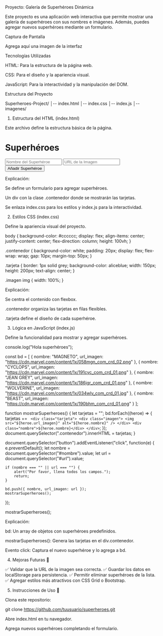 Proyecto: Galería de Superhéroes Dinámica

Este proyecto es una aplicación web interactiva que permite mostrar una galería de superhéroes con sus nombres e imágenes. Además, puedes agregar nuevos superhéroes mediante un formulario.

Captura de Pantalla

Agrega aquí una imagen de la interfaz

Tecnologías Utilizadas

HTML: Para la estructura de la página web.

CSS: Para el diseño y la apariencia visual.

JavaScript: Para la interactividad y la manipulación del DOM.

Estructura del Proyecto

Superheroes-Project/
│-- index.html
│-- index.css
│-- index.js
│-- imagenes/

1. Estructura del HTML (index.html)

Este archivo define la estructura básica de la página.

<!DOCTYPE html>
<html lang="es">
<head>
    <meta charset="UTF-8">
    <meta name="viewport" content="width=device-width, initial-scale=1.0">
    <title>Galería de Superhéroes</title>
    <link rel="stylesheet" href="index.css">
</head>
<body>
    <h1>Superhéroes</h1>
    <div class="formulario">
        <form>
            <input id="nombre" type="text" placeholder="Nombre del Superhéroe"/>
            <input id="url" type="text" placeholder="URL de la Imagen"/>
            <button>Añadir Superhéroe</button>
        </form>
    </div>
    <div class="contenedor"></div>
    <script src="index.js"></script>
</body>
</html>

Explicación:

Se define un formulario para agregar superhéroes.

Un div con la clase .contenedor donde se mostrarán las tarjetas.

Se enlaza index.css para los estilos y index.js para la interactividad.

2. Estilos CSS (index.css)

Define la apariencia visual del proyecto.

body {
    background-color: #cccccc;
    display: flex;
    align-items: center;
    justify-content: center;
    flex-direction: column;
    height: 100vh;
}

.contenedor {
    background-color: white;
    padding: 20px;
    display: flex;
    flex-wrap: wrap;
    gap: 10px;
    margin-top: 50px;
}

.tarjeta {
    border: 1px solid grey;
    background-color: aliceblue;
    width: 150px;
    height: 200px;
    text-align: center;
}

.imagen img {
    width: 100%;
}

Explicación:

Se centra el contenido con flexbox.

.contenedor organiza las tarjetas en filas flexibles.

.tarjeta define el diseño de cada superhéroe.

3. Lógica en JavaScript (index.js)

Define la funcionalidad para mostrar y agregar superhéroes.

console.log("Hola superhéroes");

const bd = [
    { nombre: "MAGNETO", url_imagen: "https://cdn.marvel.com/content/1x/058mgn_com_crd_02.png" },
    { nombre: "CYCLOPS", url_imagen: "https://cdn.marvel.com/content/1x/191cyc_com_crd_01.png" },
    { nombre: "JEAN GREY", url_imagen: "https://cdn.marvel.com/content/1x/186jgr_com_crd_01.png" },
    { nombre: "WOLVERINE", url_imagen: "https://cdn.marvel.com/content/1x/034wlv_com_crd_01.jpg" },
    { nombre: "BEAST", url_imagen: "https://cdn.marvel.com/content/1x/190bhm_com_crd_01.png" }
];

function mostrarSuperheroes() {
    let tarjetas = "";
    bd.forEach((heroe) => {
        tarjetas += `
        <div class="tarjeta">
            <div class="imagen">
                <img src="${heroe.url_imagen}" alt="${heroe.nombre}" />
            </div>
            <div class="nombre">${heroe.nombre}</div>
        </div>`;
    });
    document.querySelector(".contenedor").innerHTML = tarjetas;
}

document.querySelector("button").addEventListener("click", function(e) {
    e.preventDefault();
    let nombre = document.querySelector("#nombre").value;
    let url = document.querySelector("#url").value;

    if (nombre === "" || url === "") {
        alert("Por favor, llena todos los campos.");
        return;
    }

    bd.push({ nombre, url_imagen: url });
    mostrarSuperheroes();
});

mostrarSuperheroes();

Explicación:

bd: Un array de objetos con superhéroes predefinidos.

mostrarSuperheroes(): Genera las tarjetas en el div.contenedor.

Evento click: Captura el nuevo superhéroe y lo agrega a bd.

4. Mejoras Futuras 🚀

✅ Validar que la URL de la imagen sea correcta.
✅ Guardar los datos en localStorage para persistencia.
✅ Permitir eliminar superhéroes de la lista.
✅ Agregar estilos más atractivos con CSS Grid o Bootstrap.

5. Instrucciones de Uso 📌

Clona este repositorio:

git clone https://github.com/tuusuario/superheroes.git

Abre index.html en tu navegador.

Agrega nuevos superhéroes completando el formulario.